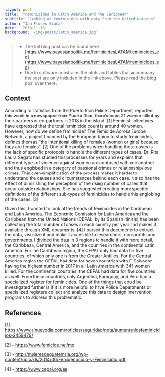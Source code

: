```yaml
---
layout: post
title:  "Feminicides in Latin America and the Caribbean"
subtitle: "Looking at feminicides with data from the United Nations"
author: "Ian Flores Siaca"
date:   2018-11-16
background: '/img/posts/latin_america.jpg'
---
```


> * The full blog post can be found here: [https://www.bayesianpolitik.me/feminicidesLATAM/feminicides_en](https://www.bayesianpolitik.me/feminicidesLATAM/feminicides_en)
> * Due to software constrains the plots and tables that accompany the post are only included in the link above. Please read the blog post over there. 

## Context

According to statistics from the Puerto Rico Police Department, reported this week in a newspaper from Puerto Rico, there’s been 21 women killed by their partners or ex-partners in 2018 in the island. [1] Feminist collectives have expressed that the total feminicide count is around 40 women. However, how do we define feminicide? The Femicide Across Europe Network, a project financed by the European Union to study feminicides, defines them as “the intentional killing of females (women or girls) because they are females”. [2] One of the problems when handling these cases is the lack of specific protocols to handle the different types of cases. Dr. Rita Laura Segato has studied this processes for years and explains that different types of violence against women are confused with one another and thus englobed in a category of passional crimes or relationship/love crimes. This over-simplification of the process makes it harder to understand the causes and circumstances behind each case. It also has the effect of diminishing the perception of the rising number of cases that occur outside relationships. She has suggested creating more specific definitions of the different sub-types of feminicides to handle this englobing of the cases. [3]

Given this, I wanted to look at the trends of feminicides in the Caribbean and Latin America. The Economic Comission for Latin America and the Caribbean from the United Nations (CEPAL, by its Spanish itinials) has been collecting the total number of cases in each country per year and makes it available through XML documents. [4] I parsed this documents to extract the data, visualize it and make it accesible to researchers, non-profits and governments. I divided the data in 3 regions to handle it with more detail, the Caribbean, Central America, and the countries in the continental Latin America. For the Caribbean region, the CEPAL only had data for five countries, of which only one is from the Greater Antilles. For the Central America region the CEPAL had data for seven countries with El Salvador having the highest number in 2017 in all Latin America with 345 women killed. For the continental countries, the CEPAL had data for five countries as well. From these countries, only Argentina, Paraguay, and Peru had a specialized register for feminicides. One of the things that could be investigated further is if it is more helpful to have Police Departments or specialized registers collect and analyze this data to design intervention programs to address this problematic.

## References

[1] - https://www.elnuevodia.com/noticias/seguridad/nota/aumentanlosfeminicidios-2459479/

[2] - https://www.femicide.net/mc

[3] - http://mujeresdeguatemala.org/wp-content/uploads/2014/06/Femigenocidio-y-Feminicidio.pdf

[4] - https://www.cepal.org/en
